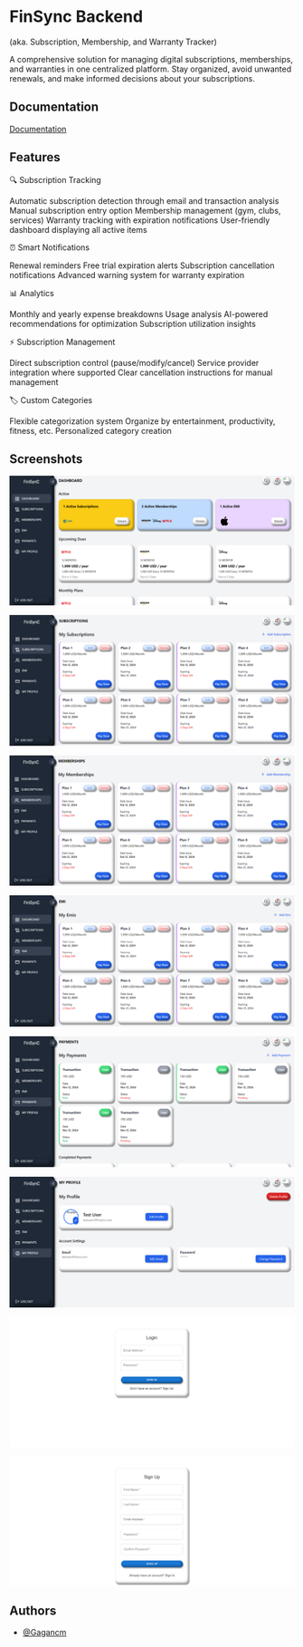 
# FinSync Backend

(aka. Subscription, Membership, and Warranty Tracker)

A comprehensive solution for managing digital subscriptions, memberships, and warranties in one centralized platform. Stay organized, avoid unwanted renewals, and make informed decisions about your subscriptions.




## Documentation

[Documentation](https://drive.google.com/file/d/1CCO9HLdYx5RgFsUfCKIeK1yQiztoASM8/view)


## Features

🔍 Subscription Tracking

Automatic subscription detection through email and transaction analysis
Manual subscription entry option
Membership management (gym, clubs, services)
Warranty tracking with expiration notifications
User-friendly dashboard displaying all active items

⏰ Smart Notifications

Renewal reminders
Free trial expiration alerts
Subscription cancellation notifications
Advanced warning system for warranty expiration

📊 Analytics

Monthly and yearly expense breakdowns
Usage analysis
AI-powered recommendations for optimization
Subscription utilization insights

⚡ Subscription Management

Direct subscription control (pause/modify/cancel)
Service provider integration where supported
Clear cancellation instructions for manual management

🏷️ Custom Categories

Flexible categorization system
Organize by entertainment, productivity, fitness, etc.
Personalized category creation


## Screenshots

![1](https://github.com/Gagancm/Finsync-Frontend/blob/main/Screenshot%202024-11-22%20105237.png)

![2](https://github.com/Gagancm/Finsync-Frontend/blob/main/Screenshot%202024-11-22%20105307.png)

![3](https://github.com/Gagancm/Finsync-Frontend/blob/main/Screenshot%202024-11-22%20105329.png)

![4](https://github.com/Gagancm/Finsync-Frontend/blob/main/Screenshot%202024-11-22%20105339.png)

![5](https://github.com/Gagancm/Finsync-Frontend/blob/main/Screenshot%202024-11-22%20105348.png)

![6](https://github.com/Gagancm/Finsync-Frontend/blob/main/Screenshot%202024-11-22%20105546.png)

![7](https://github.com/Gagancm/Finsync-Frontend/blob/main/Screenshot%202024-11-22%20110828.png)

![8](https://github.com/Gagancm/Finsync-Frontend/blob/main/Screenshot%202024-11-22%20110840.png)



## Authors

- [@Gagancm](https://github.com/Gagancm)

